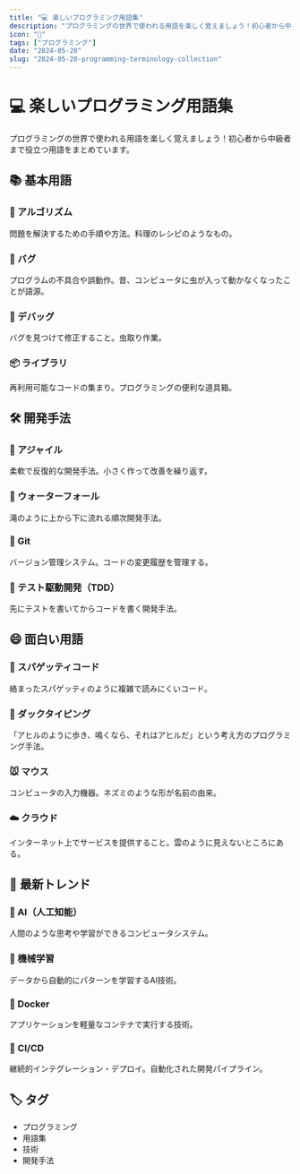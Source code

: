 ```yaml
---
title: "💻 楽しいプログラミング用語集"
description: "プログラミングの世界で使われる用語を楽しく覚えましょう！初心者から中級者まで役立つ用語をまとめています。"
icon: "📝"
tags: ["プログラミング"]
date: "2024-05-20"
slug: "2024-05-20-programming-terminology-collection"
---
```


# 💻 楽しいプログラミング用語集

プログラミングの世界で使われる用語を楽しく覚えましょう！初心者から中級者まで役立つ用語をまとめています。

## 📚 基本用語

### 🎯 アルゴリズム
問題を解決するための手順や方法。料理のレシピのようなもの。

### 🐛 バグ
プログラムの不具合や誤動作。昔、コンピュータに虫が入って動かなくなったことが語源。

### 🔧 デバッグ
バグを見つけて修正すること。虫取り作業。

### 📦 ライブラリ
再利用可能なコードの集まり。プログラミングの便利な道具箱。

## 🛠️ 開発手法

### 🔄 アジャイル
柔軟で反復的な開発手法。小さく作って改善を繰り返す。

### 🌊 ウォーターフォール
滝のように上から下に流れる順次開発手法。

### 🔀 Git
バージョン管理システム。コードの変更履歴を管理する。

### 🧪 テスト駆動開発（TDD）
先にテストを書いてからコードを書く開発手法。

## 😄 面白い用語

### 🍝 スパゲッティコード
絡まったスパゲッティのように複雑で読みにくいコード。

### 🦆 ダックタイピング
「アヒルのように歩き、鳴くなら、それはアヒルだ」という考え方のプログラミング手法。

### 🐭 マウス
コンピュータの入力機器。ネズミのような形が名前の由来。

### ☁️ クラウド
インターネット上でサービスを提供すること。雲のように見えないところにある。

## 🚀 最新トレンド

### 🤖 AI（人工知能）
人間のような思考や学習ができるコンピュータシステム。

### 🧠 機械学習
データから自動的にパターンを学習するAI技術。

### 🐳 Docker
アプリケーションを軽量なコンテナで実行する技術。

### 🚀 CI/CD
継続的インテグレーション・デプロイ。自動化された開発パイプライン。

## 🏷️ タグ

- プログラミング
- 用語集
- 技術
- 開発手法